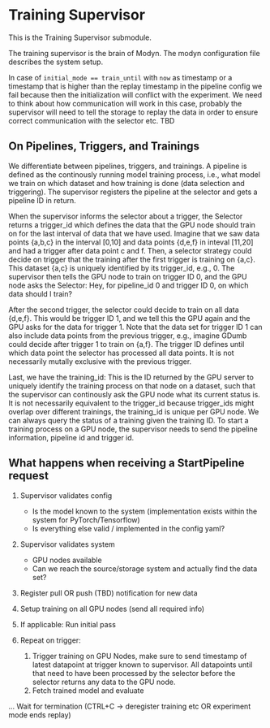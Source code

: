 # Training Supervisor

This is the Training Supervisor submodule. 

The training supervisor is the brain of Modyn. The modyn configuration file describes the system setup.

In case of `initial_mode == train_until` with `now` as timestamp or a timestamp that is higher than the replay timestamp in the pipeline config we fail because then the initialization will conflict with the experiment.
We need to think about how communication will work in this case, probably the supervisor will need to tell the storage to replay the data in order to ensure correct communication with the selector etc. TBD

## On Pipelines, Triggers, and Trainings

We differentiate between pipelines, triggers, and trainings.
A pipeline is defined as the continously running model training process, i.e., what model we train on which dataset and how training is done (data selection and triggering).
The supervisor registers the pipeline at the selector and gets a pipeline ID in return.

When the supervisor informs the selector about a trigger, the Selector returns a trigger_id which defines the data that the GPU node should train on for the last interval of data that we have used. 
Imagine that we saw data points {a,b,c} in the interval [0,10] and data points {d,e,f} in inteval [11,20] and had a trigger after data point c and f.
Then, a selector strategy could decide on trigger that the training after the first trigger is training on {a,c}. 
This dataset {a,c} is uniquely identified by its trigger_id, e.g., 0.
The supervisor then tells the GPU node to train on trigger ID 0, and the GPU node asks the Selector: Hey, for pipeline_id 0 and trigger ID 0, on which data should I train?

After the second trigger, the selector could decide to train on all data {d,e,f}.
This would be trigger ID 1, and we tell this the GPU again and the GPU asks for the data for trigger 1.
Note that the data set for trigger ID 1 can also include data points from the previous trigger, e.g., imagine GDumb could decide after trigger 1 to train on {a,f}. 
The trigger ID defines until which data point the selector has processed all data points. 
It is not necessarily mutally exclusive with the previous trigger.

Last, we have the training_id: This is the ID returned by the GPU server to uniquely identify the training process on that node on a dataset, such that the supervisor can continously ask the GPU node what its current status is.
It is not necessarily equivalent to the trigger_id because trigger_ids might overlap over different trainings, the training_id is unique per GPU node.
We can always query the status of a training given the training ID.
To start a training process on a GPU node, the supervisor needs to send the pipeline information, pipeline id and trigger id.

## What happens when receiving a StartPipeline request

1. Supervisor validates config
    - Is the model known to the system (implementation exists within the system for PyTorch/Tensorflow)
    - Is everything else valid / implemented in the config yaml?

2. Supervisor validates system
    - GPU nodes available
    - Can we reach the source/storage system and actually find the data set?

3. Register pull OR push (TBD) notification for new data

4. Setup training on all GPU nodes (send all required info)

5. If applicable: Run initial pass

6. Repeat on trigger:
    1. Trigger training on GPU Nodes, make sure to send timestamp of latest datapoint at trigger known to supervisor. All datapoints until that need to have been processed by the selector before the selector returns any data to the GPU node.
    2. Fetch trained model and evaluate

... Wait for termination (CTRL+C -> deregister training etc OR experiment mode ends replay)